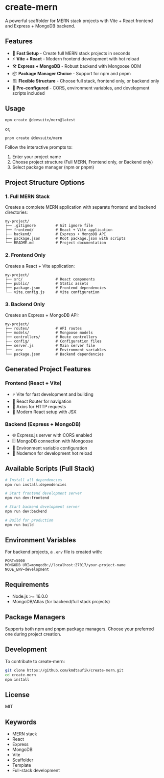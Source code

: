 # create-mern

A powerful scaffolder for MERN stack projects with Vite + React frontend and Express + MongoDB backend.

## Features

- 🚀 **Fast Setup** - Create full MERN stack projects in seconds
- ⚡ **Vite + React** - Modern frontend development with hot reload
- 🛠️ **Express + MongoDB** - Robust backend with Mongoose ODM
- 📦 **Package Manager Choice** - Support for npm and pnpm
- 🏗️ **Flexible Structure** - Choose full stack, frontend only, or backend only
- 🔧 **Pre-configured** - CORS, environment variables, and development scripts included

## Usage

```npm
npm create @devsuite/mern@latest
```

or,

```pnpm
pnpm create @devsuite/mern
```

Follow the interactive prompts to:

1. Enter your project name
2. Choose project structure (Full MERN, Frontend only, or Backend only)
3. Select package manager (npm or pnpm)

## Project Structure Options

### 1. Full MERN Stack

Creates a complete MERN application with separate frontend and backend directories:

```
my-project/
├── .gitignore         # Git ignore file
├── frontend/          # React + Vite application
├── backend/           # Express + MongoDB API
├── package.json       # Root package.json with scripts
└── README.md          # Project documentation
```

### 2. Frontend Only

Creates a React + Vite application:

```
my-project/
├── src/               # React components
├── public/            # Static assets
├── package.json       # Frontend dependencies
└── vite.config.js     # Vite configuration
```

### 3. Backend Only

Creates an Express + MongoDB API:

```
my-project/
├── routes/            # API routes
├── models/            # Mongoose models
├── controllers/       # Route controllers
├── config/            # Configuration files
├── server.js          # Main server file
├── .env               # Environment variables
└── package.json       # Backend dependencies
```

## Generated Project Features

### Frontend (React + Vite)

- ⚡ Vite for fast development and building
- 🔄 React Router for navigation
- 📡 Axios for HTTP requests
- 🎨 Modern React setup with JSX

### Backend (Express + MongoDB)

- 🌐 Express.js server with CORS enabled
- 🗄️ MongoDB connection with Mongoose
- 🔐 Environment variable configuration
- 🔄 Nodemon for development hot reload

## Available Scripts (Full Stack)

```bash
# Install all dependencies
npm run install:dependencies

# Start frontend development server
npm run dev:frontend

# Start backend development server
npm run dev:backend

# Build for production
npm run build
```

## Environment Variables

For backend projects, a `.env` file is created with:

```env
PORT=5000
MONGODB_URI=mongodb://localhost:27017/your-project-name
NODE_ENV=development
```

## Requirements

- Node.js >= 16.0.0
- MongoDB/Atlas (for backend/full stack projects)

## Package Managers

Supports both npm and pnpm package managers. Choose your preferred one during project creation.

## Development

To contribute to create-mern:

```bash
git clone https://github.com/kmdtaufik/create-mern.git
cd create-mern
npm install
```

## License

MIT

## Keywords

- MERN stack
- React
- Express
- MongoDB
- Vite
- Scaffolder
- Template
- Full-stack development
